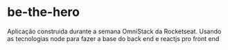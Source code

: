 # be-the-hero


Aplicação construida durante a semana OmniStack da Rocketseat. Usando as tecnologias node para fazer a base do back end e reactjs pro front end
